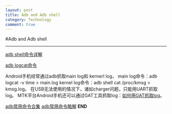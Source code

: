 ```yaml
---
layout: post
title: Adb and Adb shell
category: Technology
comment: true
---
```


#Adb and Adb shell
***

[adb shell命令详解](http://blog.163.com/hero_213/blog/static/3989121420115915014721/)

[adb logcat命令](http://blog.csdn.net/hansel/article/details/38088583)

Android手机经常通过adb抓取main log和 kernerl log，
main log命令：adb logcat -v time > main.log
kernel log命令：adb shell cat /proc/kmsg > kmsg.log。
在USB无法使用的情况下，诸如charger问题，只能用UART抓取log。
MTK平台Android手机还可以通过GAT工具抓取log：[如何用GAT抓取log](http://blog.csdn.net/lxl584685501/article/details/45483153)。

[adb常用命令合集](http://blog.csdn.net/liu_chunhai/article/details/7463420)
[adb常用命令略解](http://www.cnblogs.com/ccxniit2004/archive/2012/02/13/2349767.html)
**END**
